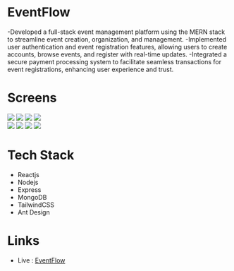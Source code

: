 # EventFlow

-Developed a full-stack event management platform using the MERN stack to streamline event creation, organization, and management.
-Implemented user authentication and event registration features, allowing users to create accounts, browse events, and register with real-time updates.
-Integrated a secure payment processing system to facilitate seamless transactions for event registrations, enhancing user experience and trust.

# Screens

![](https://res.cloudinary.com/dgqnvrab1/image/upload/v1726558646/EventFlow/Screenshot_25_fgbpo2.png)
![](https://res.cloudinary.com/dgqnvrab1/image/upload/v1726558645/EventFlow/Screenshot_12_xogmgy.png)
![](https://res.cloudinary.com/dgqnvrab1/image/upload/v1726558649/EventFlow/Screenshot_13_ezfjs2.png)
![](https://res.cloudinary.com/dgqnvrab1/image/upload/v1726558645/EventFlow/Screenshot_14_y2zxzn.png)  
![](https://res.cloudinary.com/dgqnvrab1/image/upload/v1726558645/EventFlow/Screenshot_21_stvlio.png)
![](https://res.cloudinary.com/dgqnvrab1/image/upload/v1726558644/EventFlow/Screenshot_22_cigk8k.png)
![](https://res.cloudinary.com/dgqnvrab1/image/upload/v1726558644/EventFlow/Screenshot_23_yokeju.png)
![](https://res.cloudinary.com/dgqnvrab1/image/upload/v1726558645/EventFlow/Screenshot_24_llbwcs.png)

# Tech Stack

- Reactjs
- Nodejs
- Express
- MongoDB
- TailwindCSS
- Ant Design

# Links

- Live : [EventFlow](https://event-flow-swart.vercel.app)
